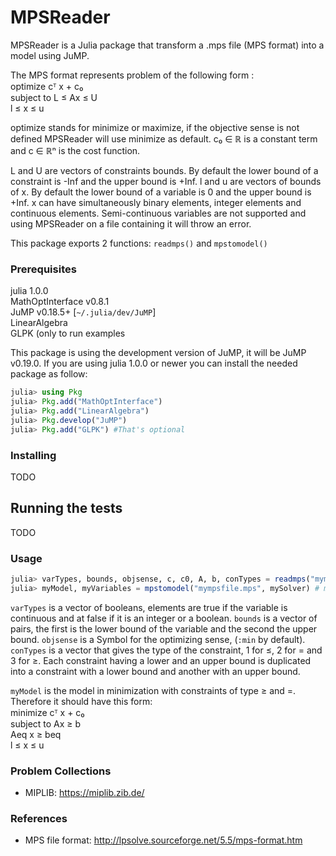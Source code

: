 # MPSReader

MPSReader is a Julia package that transform a .mps file (MPS format) into a model using JuMP.

The MPS format represents problem of the following form :</br>
optimize cᵀ x + c₀</br>
subject to L ≤ Ax ≤ U</br>
l ≤ x ≤ u</br>

optimize stands for minimize or maximize, if the objective sense is not defined MPSReader will use minimize as default. c₀ ∈ ℝ is a constant term and c ∈ ℝⁿ is the cost function.

L and U are vectors of constraints bounds. By default the lower bound of a constraint is -Inf and the upper bound is +Inf.
l and u are vectors of bounds of x. By default the lower bound of a variable is 0 and the upper bound is +Inf.
x can have simultaneously binary elements, integer elements and continuous elements. Semi-continuous variables are not supported and using MPSReader on a file containing it will throw an error.

This package exports 2 functions: `readmps()` and `mpstomodel()`

### Prerequisites

julia 1.0.0</br>
MathOptInterface v0.8.1</br>
JuMP v0.18.5+ [`~/.julia/dev/JuMP`]</br>
LinearAlgebra</br>
GLPK (only to run examples</br>

This package is using the development version of JuMP, it will be JuMP v0.19.0. If you are using julia 1.0.0 or newer you can install the needed package as follow:
```julia
julia> using Pkg
julia> Pkg.add("MathOptInterface")
julia> Pkg.add("LinearAlgebra")
julia> Pkg.develop("JuMP")
julia> Pkg.add("GLPK") #That's optional
```

### Installing

TODO

## Running the tests

TODO

### Usage

```julia
julia> varTypes, bounds, objsense, c, c0, A, b, conTypes = readmps("mympsfile.mps")
julia> myModel, myVariables = mpstomodel("mympsfile.mps", mySolver) # mySolver = GLPK
```

`varTypes` is a vector of booleans, elements are true if the variable is continuous and at false if it is an integer or a boolean. `bounds` is a vector of pairs, the first is the lower bound of the variable and the second the upper bound. `objsense` is a Symbol for the optimizing sense, (`:min` by default). `conTypes` is a vector that gives the type of the constraint, 1 for ≤, 2 for = and 3 for ≥. Each constraint having a lower and an upper bound is duplicated into a constraint with a lower bound and another with an upper bound.

`myModel` is the model in minimization with constraints of type ≥ and =. Therefore it should have this form:</br>
minimize cᵀ x + c₀</br>
subject to Ax ≥ b</br>
           Aeq x ≥ beq</br>
l ≤ x ≤ u</br>


### Problem Collections

* MIPLIB: https://miplib.zib.de/

### References

* MPS file format: http://lpsolve.sourceforge.net/5.5/mps-format.htm
